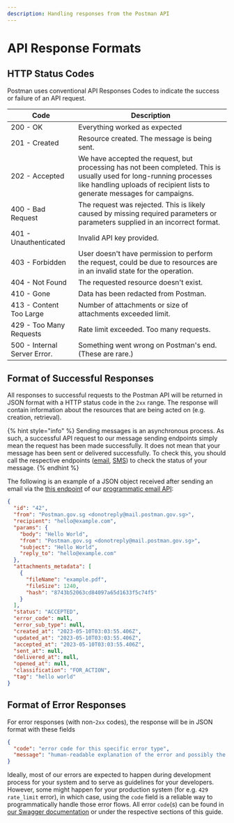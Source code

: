 ```yaml
---
description: Handling responses from the Postman API
---
```


# API Response Formats

## HTTP Status Codes

Postman uses conventional API Responses Codes to indicate the success or failure of an API request.

| Code                         | Description                                                                                                                                                                                       |
| ---------------------------- | ------------------------------------------------------------------------------------------------------------------------------------------------------------------------------------------------- |
| 200 - OK                     | Everything worked as expected                                                                                                                                                                     |
| 201 - Created                | Resource created. The message is being sent.                                                                                                                                                      |
| 202 - Accepted               | We have accepted the request, but processing has not been completed. This is usually used for long-running processes like handling uploads of recipient lists to generate messages for campaigns. |
| 400 - Bad Request            | The request was rejected. This is likely caused by missing required parameters or parameters supplied in an incorrect format.                                                                     |
| 401 - Unauthenticated        | Invalid API key provided.                                                                                                                                                                         |
| 403 - Forbidden              | User doesn't have permission to perform the request, could be due to resources are in an invalid state for the operation.                                                                         |
| 404 - Not Found              | The requested resource doesn't exist.                                                                                                                                                             |
| 410 - Gone                   | Data has been redacted from Postman.                                                                                                                                                              |
| 413 - Content Too Large      | Number of attachments or size of attachments exceeded limit.                                                                                                                                      |
| 429 - Too Many Requests      | Rate limit exceeded. Too many requests.                                                                                                                                                           |
| 500 - Internal Server Error. | Something went wrong on Postman's end. (These are rare.)                                                                                                                                          |

## Format of Successful Responses

All responses to successful requests to the Postman API will be returned in JSON format with a HTTP status code in the `2xx` range. The response will contain information about the resources that are being acted on (e.g. creation, retrieval).

{% hint style="info" %}
Sending messages is an asynchronous process. As such, a successful API request to our message sending endpoints simply mean the request has been made successfully. It does not mean that your message has been sent or delivered successfully. To check this, you should call the respective endpoints ([email](../programmatic-email-api/get-email-by-id-api.md), [SMS](broken-reference)) to check the status of your message.
{% endhint %}

The following is an example of a JSON object received after sending an email via the [this endpoint](../programmatic-email-api/send-email-api/) of our [programmatic email API](../programmatic-email-api/):

```json
{
  "id": "42",
  "from": "Postman.gov.sg <donotreply@mail.postman.gov.sg>",
  "recipient": "hello@example.com",
  "params": {
    "body": "Hello World",
    "from": "Postman.gov.sg <donotreply@mail.postman.gov.sg>",
    "subject": "Hello World",
    "reply_to": "hello@example.com"
  },
  "attachments_metadata": [
    {
      "fileName": "example.pdf",
      "fileSize": 1240,
      "hash": "8743b52063cd84097a65d1633f5c74f5"
    }
  ],
  "status": "ACCEPTED",
  "error_code": null,
  "error_sub_type": null,
  "created_at": "2023-05-10T03:03:55.406Z",
  "updated_at": "2023-05-10T03:03:55.406Z",
  "accepted_at": "2023-05-10T03:03:55.406Z",
  "sent_at": null,
  "delivered_at": null,
  "opened_at": null,
  "classification": "FOR_ACTION",
  "tag": "hello world"
}
```

## Format of Error Responses

For error responses (with non-`2xx` codes), the response will be in JSON format with these fields

```json
{
  "code": "error code for this specific error type",
  "message": "human-readable explanation of the error and possibly the next step"
}
```

Ideally, most of our errors are expected to happen during development process for your system and to serve as guidelines for your developers. However, some might happen for your production system (for e.g. `429 rate_limit` error), in which case, using the `code` field is a reliable way to programmatically handle those error flows. All error `code`(s) can be found in [our Swagger documentation](https://api.postman.gov.sg/docs) or under the respective sections of this guide.
